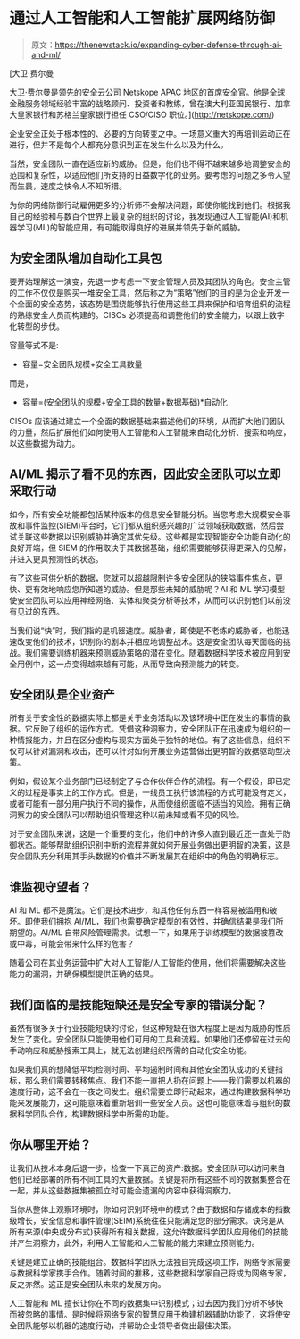 # 通过人工智能和人工智能扩展网络防御

> 原文：<https://thenewstack.io/expanding-cyber-defense-through-ai-and-ml/>

[](http://netskope.com/)

 [大卫·费尔曼

大卫·费尔曼是领先的安全云公司 Netskope APAC 地区的首席安全官。他是全球金融服务领域经验丰富的战略顾问、投资者和教练，曾在澳大利亚国民银行、加拿大皇家银行和苏格兰皇家银行担任 CSO/CISO 职位。](http://netskope.com/) [](http://netskope.com/)

企业安全正处于根本性的、必要的方向转变之中。一场意义重大的再培训运动正在进行，但并不是每个人都充分意识到正在发生什么以及为什么。

当然，安全团队一直在适应新的威胁。但是，他们也不得不越来越多地调整安全的范围和复杂性，以适应他们所支持的日益数字化的业务。要考虑的问题之多令人望而生畏，速度之快令人不知所措。

为你的网络防御行动雇佣更多的分析师不会解决问题，即使你能找到他们。根据我自己的经验和与数百个世界上最复杂的组织的讨论，我发现通过人工智能(AI)和机器学习(ML)的智能应用，有可能取得良好的进展并领先于新的威胁。

## 为安全团队增加自动化工具包

要开始理解这一演变，先退一步考虑一下安全管理人员及其团队的角色。安全主管的工作不仅仅是购买一堆安全工具，然后称之为“策略”他们的目的是为企业开发一个全面的安全态势，该态势是围绕能够执行使用这些工具来保护和培育组织的流程的熟练安全人员而构建的。CISOs 必须提高和调整他们的安全能力，以跟上数字化转型的步伐。

容量等式不是:

*   容量=安全团队规模+安全工具数量

而是，

*   容量=(安全团队的规模+安全工具的数量+数据基础)*自动化

CISOs 应该通过建立一个全面的数据基础来描述他们的环境，从而扩大他们团队的力量，然后扩展他们如何使用人工智能和人工智能来自动化分析、搜索和响应，以这些数据为动力。

## AI/ML 揭示了看不见的东西，因此安全团队可以立即采取行动

如今，所有安全功能都包括某种版本的信息安全智能分析。当您考虑大规模安全事故和事件监控(SIEM)平台时，它们都从组织感兴趣的广泛领域获取数据，然后尝试关联这些数据以识别威胁并确定其优先级。这些都是实现智能安全功能自动化的良好开端，但 SIEM 的作用取决于其数据基础，组织需要能够获得更深入的见解，并进入更具预测性的状态。

有了这些可供分析的数据，您就可以超越限制许多安全团队的狭隘事件焦点，更快、更有效地响应您所知道的威胁。但是那些未知的威胁呢？AI 和 ML 学习模型使安全团队可以应用神经网络、实体和聚类分析等技术，从而可以识别他们以前没有见过的东西。

当我们说“快”时，我们指的是机器速度。威胁者，即使是不老练的威胁者，也能迅速改变他们的技术，识别你的剧本并相应地调整战术。这是安全团队每天面临的挑战。我们需要训练机器来预测威胁策略的潜在变化。随着数据科学技术被应用到安全用例中，这一点变得越来越有可能，从而导致向预测能力的转变。

## 安全团队是企业资产

所有关于安全性的数据实际上都是关于业务活动以及该环境中正在发生的事情的数据。它反映了组织的运作方式。凭借这种洞察力，安全团队正在迅速成为组织的一种情报能力，并且在区分虚构与现实方面处于独特的地位。有了这些信息，组织不仅可以针对漏洞和攻击，还可以针对如何开展业务运营做出更明智的数据驱动型决策。

例如，假设某个业务部门已经制定了与合作伙伴合作的流程。有一个假设，即已定义的过程是事实上的工作方式。但是，一线员工执行该流程的方式可能没有定义，或者可能有一部分用户执行不同的操作，从而使组织面临不适当的风险。拥有正确洞察力的安全团队可以帮助组织管理这种以前未知或看不见的风险。

对于安全团队来说，这是一个重要的变化，他们中的许多人直到最近还一直处于防御状态。能够帮助组织识别中断的流程并就如何开展业务做出更明智的决策，这是安全团队充分利用其手头数据的价值并不断发展其在组织中的角色的明确标志。

## 谁监视守望者？

AI 和 ML 都不是魔法。它们是技术进步，和其他任何东西一样容易被滥用和破坏。即使我们拥抱 AI/ML，我们也需要确定模型的有效性，并确信结果是我们所期望的。AI/ML 自带风险管理需求。试想一下，如果用于训练模型的数据被篡改或中毒，可能会带来什么样的危害？

随着公司在其业务运营中扩大对人工智能/人工智能的使用，他们将需要解决这些能力的漏洞，并确保模型提供正确的结果。

## 我们面临的是技能短缺还是安全专家的错误分配？

虽然有很多关于行业技能短缺的讨论，但这种短缺在很大程度上是因为威胁的性质发生了变化。安全团队只能使用他们可用的工具和流程。如果他们还停留在过去的手动响应和威胁搜索工具上，就无法创建组织所需的自动化安全功能。

如果我们真的想降低平均检测时间、平均遏制时间和其他安全团队成功的关键指标，那么我们需要转移焦点。我们不能一直把人扔在问题上——我们需要以机器的速度行动，这不会在一夜之间发生。组织需要立即行动起来，通过构建数据科学功能来发展能力，这可能意味着重新培训一些安全人员。这也可能意味着与组织的数据科学团队合作，构建数据科学中所需的功能。

## 你从哪里开始？

让我们从技术本身后退一步，检查一下真正的资产:数据。安全团队可以访问来自他们已经部署的所有不同工具的大量数据。关键是将所有这些不同的数据集整合在一起，并从这些数据集被孤立时可能会遗漏的内容中获得洞察力。

当你从整体上观察环境时，你如何识别环境中的模式？由于数据和存储成本的指数级增长，安全信息和事件管理(SEIM)系统往往只能满足您的部分需求。诀窍是从所有来源(中央或分布式)获得所有相关数据，这允许数据科学团队应用他们的技能并产生洞察力，此外，利用人工智能和人工智能的能力来建立预测能力。

关键是建立正确的技能组合。数据科学团队无法独自完成这项工作，网络专家需要与数据科学家携手合作。随着时间的推移，这些数据科学家自己将成为网络专家，反之亦然。这正是安全团队未来的发展方向。

人工智能和 ML 擅长让你在不同的数据集中识别模式；过去因为我们分析不够快而被忽略的事情。是时候将网络专家的智慧应用于构建机器辅助功能了，这将使安全团队能够以机器的速度行动，并帮助企业领导者做出最佳决策。

<svg xmlns:xlink="http://www.w3.org/1999/xlink" viewBox="0 0 68 31" version="1.1"><title>Group</title> <desc>Created with Sketch.</desc></svg>